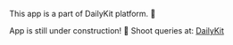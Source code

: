 This app is a part of DailyKit platform. :seedling:

App is still under construction! :construction:
Shoot queries at: [DailyKit](https://dailykit.org)

